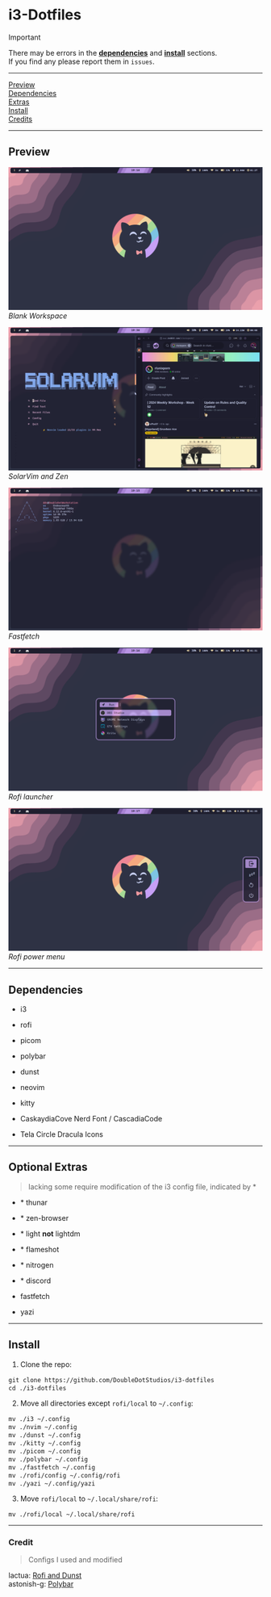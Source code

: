 # i3-Dotfiles

> [!IMPORTANT]
> There may be errors in the [**dependencies**](#dependencies) and [**install**](#install) sections.  
> If you find any please report them in `issues`.  

---

[Preview](#preview)  
[Dependencies](#dependencies)  
[Extras](#optional-extras)  
[Install](#install)  
[Credits](#credit)  

---

## Preview

![Empty](<./assets/Blank Workspace.png>)
*Blank Workspace*  


![Empty](<./assets/Two Windows Open.png>)
*SolarVim and Zen*  


![Empty](<./assets/System Fetch.png>)
*Fastfetch*  


![Empty](<./assets/Rofi Launcher.png>)
*Rofi launcher*  


![Empty](<./assets/Rofi Powermenu.png>)
*Rofi power menu*  


---

## Dependencies
- i3

- rofi
- picom
- polybar
- dunst

- neovim
- kitty

- CaskaydiaCove Nerd Font / CascadiaCode
- Tela Circle Dracula Icons

---

## Optional Extras
> lacking some require modification of the i3 config file, indicated by *


- \* thunar
- \* zen-browser
- \* light **not** lightdm
- \* flameshot
- \* nitrogen
- \* discord

- fastfetch
- yazi

---

## Install

1. Clone the repo:
```console
git clone https://github.com/DoubleDotStudios/i3-dotfiles
cd ./i3-dotfiles
```

2. Move all directories except `rofi/local` to `~/.config`:
```console
mv ./i3 ~/.config
mv ./nvim ~/.config
mv ./dunst ~/.config
mv ./kitty ~/.config
mv ./picom ~/.config
mv ./polybar ~/.config
mv ./fastfetch ~/.config
mv ./rofi/config ~/.config/rofi
mv ./yazi ~/.config/yazi
```

3. Move `rofi/local` to `~/.local/share/rofi`:
```console
mv ./rofi/local ~/.local/share/rofi
```

---

### Credit
> Configs I used and modified 

lactua: [Rofi and Dunst](https://github.com/lactua/dotfiles/tree/master/dots/rofi)  
astonish-g: [Polybar](https://github.com/astonish-g/i3-everforest-dotfiles/tree/main/.config/polybar)
